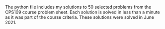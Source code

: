 The python file includes my solutions to 50 selected problems from the CPS109 course problem sheet. Each solution is solved in less than a minute as it was part of the course criteria. These solutions were solved in June 2021.
